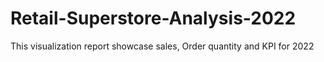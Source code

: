 # Retail-Superstore-Analysis-2022

This visualization report showcase sales, Order quantity and KPI for 2022
